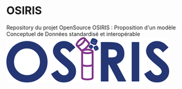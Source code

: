 # OSIRIS
Repository du projet OpenSource OSIRIS : Proposition d'un modèle Conceptuel de Données standardisé et interopérable
![Cover](https://github.com/InstitutNationalduCancer/OSIRIS/blob/main/Images/OSIRIS_Brand.png)
